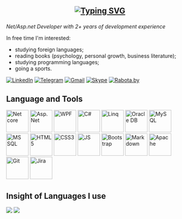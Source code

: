 ## <p align="center"> [![Typing SVG](https://readme-typing-svg.demolab.com/?lines=Hi+there,+I'm+Vladislav)](https://git.io/typing-svg)</p>
*Net/Asp.net Developer with 2+ years of development experience*

In free time I'm interested:
- studying foreign languages;
- reading books (psychology, personal growth, business literature);
- studying programming languages;
- going a sports.

[![LinkedIn](https://img.shields.io/badge/linkedin-%230077B5.svg?style=for-the-badge&logo=linkedin&logoColor=white)](https://linkedin.com/in/TheLidren)
[![Telegram](https://img.shields.io/badge/Telegram-2CA5E0?style=for-the-badge&logo=telegram&logoColor=white)](http://t.me/TheLidren)
[![Gmail](https://img.shields.io/badge/Gmail-D14836?style=for-the-badge&logo=gmail&logoColor=white)](mailto:micevichvlad180@gmail.com)
[![Skype](https://img.shields.io/badge/Skype-%2300AFF0.svg?style=for-the-badge&logo=Skype&logoColor=white)](https://join.skype.com/invite/EbDaPhLnZruY)
[![Rabota.by](https://img.shields.io/badge/rabota-r?style=for-the-badge&label=HH&labelColor=%23FF0000&color=%23FF0000)](https://rabota.by/resume/e3b9d857ff091808d10039ed1f5141416d684b)

## Language and Tools
<span>
<img src="https://cdn-icons-png.flaticon.com/128/2748/2748383.png" alt="Net core" title="Net core" height=60 />
<img src="https://cdn-icons-png.flaticon.com/128/2306/2306019.png" alt="Asp.Net" title="Asp.Net" height=60 />
<img src="https://cdn-icons-png.flaticon.com/128/15466/15466100.png" alt="WPF" title="WPF" height=60 />
<img src="https://icon.icepanel.io/Technology/svg/C%23-%28CSharp%29.svg" alt="C#" title="C#" height=60 />
<img src="https://icon.icepanel.io/Technology/svg/Liquibase.svg" alt="Linq" title="Linq" height=60 />
<img src="https://icon.icepanel.io/Technology/svg/Oracle.svg" alt="Oracle DB" title="Oracle DB" height=60 />
<img src="https://cdn-icons-png.flaticon.com/128/10125/10125183.png" alt="MySQL" title="MySQL" height=60 />
<img src="https://cdn-icons-png.flaticon.com/128/4492/4492311.png" alt="MS SQL" title="MS SQL" height=60 />
<img src="https://icon.icepanel.io/Technology/svg/HTML5.svg" alt="HTML5" title="HTML5" height=60 />
<img src="https://icon.icepanel.io/Technology/svg/CSS3.svg" alt="CSS3" title="CSS3" height=60 />
<img src="https://cdn-icons-png.flaticon.com/128/4726/4726005.png" alt="JS" title="JS" height=60 />
<img src="https://cdn-icons-png.flaticon.com/128/5968/5968672.png" alt="Bootstrap" title="Bootstrap" height=60 />
<img src="https://img.icons8.com/?size=100&id=55494&format=png&color=000000" alt="Markdown" title="Markdown" height=60 />
<img src="https://icon.icepanel.io/Technology/svg/Apache.svg" alt="Apache" title="Apache" height=60 />
<img src="https://icon.icepanel.io/Technology/svg/Git.svg" alt="Git" title="Git" height=60 />
<img src="https://icon.icepanel.io/Technology/svg/Jira.svg" alt="Jira" title="Jira" height=60 />
</span>

## Insight of Languages I use
<!--![](http://github-readme-streak-stats.herokuapp.com?user=TheLidren&theme=dark&background=apprentice)-->
![](https://github-profile-summary-cards.vercel.app/api/cards/most-commit-language?username=TheLidren&theme=apprentice)
![](https://github-profile-summary-cards.vercel.app/api/cards/repos-per-language?username=TheLidren&theme=apprentice)


